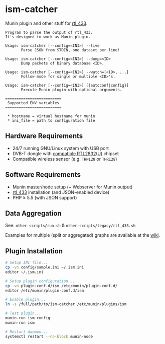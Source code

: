# ism-catcher
Munin plugin and other stuff for [rtl_433][1].

```
Program to parse the output of rtl_433.
It's designed to work as Munin plugin.

Usage: ism-catcher [--config=<INI>] --live
       Parse JSON from STDIN, one dataset per line!

Usage: ism-catcher [--config=<INI>] --dump=<ID>
       Dump packets of binary database <ID>.

Usage: ism-catcher [--config=<INI>] --watch=[<ID>, ...]
       Follow mode for single or multiple <ID>'s.

Usage: ism-catcher [--config=<INI>] [{autoconf|config}]
       Execute Munin plugin with optional arguments.

=========================
 Supported ENV variables 
=========================

 * hostname = virtual hostname for munin
 * ini_file = path to configuration file
```


## Hardware Requirements
* 24/7 running GNU/Linux system with USB port
* DVB-T dongle with [compatible RTL2832(U)][2] chipset
* Compatible wireless sensor (e.g. `THN128` or `THR128`)


## Software Requirements
* Munin master/node setup (+ Webserver for Munin output)
* [rtl_433][1] installation (and JSON-enabled device)
* PHP ≥ 5.5 (with JSON support)


## Data Aggregation
See: `other-scripts/run.sh` & `other-scripts/legacy/rtl_433.sh`

Examples for multiple (split or aggregated) graphs are available at the [wiki](https://github.com/froonix/ism-catcher/wiki).


## Plugin Installation
```bash
# Setup INI file...
cp -vn config/sample.ini ~/.ism.ini
editor ~/.ism.ini

# Setup plugin configuration...
cp -vn plugin-conf.d/ism /etc/munin/plugin-conf.d/
editor /etc/munin/plugin-conf.d/ism

# Enable plugin...
ln -s /full/path/to/ism-catcher /etc/munin/plugins/ism

# Test plugin...
munin-run ism config
munin-run ism

# Restart daemon...
systemctl restart --no-block munin-node
```


[1]: https://github.com/merbanan/rtl_433
[2]: http://amzn.to/2qIxh9n
